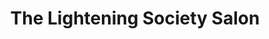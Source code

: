 ---
title: "The Lightening Society Salon"
url: /portland/the-lightening-society-salon/
shop: hairdresser
---